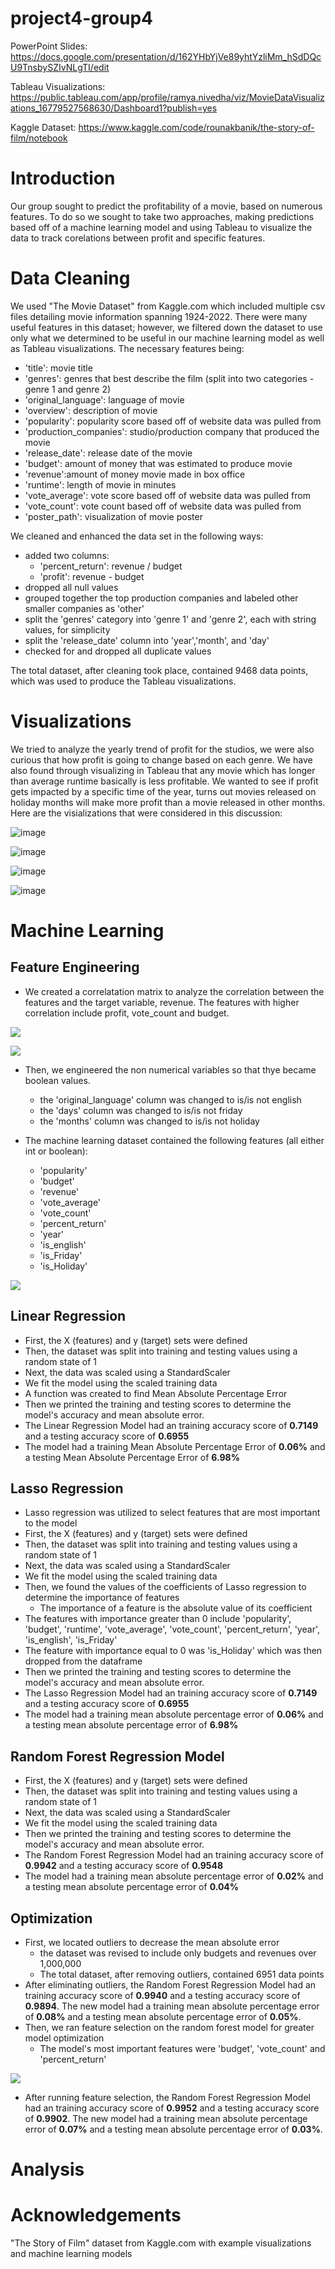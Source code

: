 # project4-group4

PowerPoint Slides: https://docs.google.com/presentation/d/162YHbYjVe89yhtYzliMm_hSdDQcU9TnsbySZIvNLgTI/edit

Tableau Visualizations: https://public.tableau.com/app/profile/ramya.nivedha/viz/MovieDataVisualizations_16779527568630/Dashboard1?publish=yes

Kaggle Dataset: https://www.kaggle.com/code/rounakbanik/the-story-of-film/notebook

# Introduction
Our group sought to predict the profitability of a movie, based on numerous features. To do so we sought to take two approaches, making predictions based off of a machine learning model and using Tableau to visualize the data to track corelations between profit and specific features. 

# Data Cleaning
We used "The Movie Dataset" from Kaggle.com which included multiple csv files detailing movie information spanning 1924-2022. There were many useful features in this dataset; however, we filtered down the dataset to use only what we determined to be useful in our machine learning model as well as Tableau visualizations. The necessary features being: 
- 'title': movie title
- 'genres': genres that best describe the film (split into two categories - genre 1 and genre 2)
- 'original_language': language of movie
- 'overview': description of movie
- 'popularity': popularity score based off of website data was pulled from
- 'production_companies': studio/production company that produced the movie
- 'release_date': release date of the movie
- 'budget': amount of money that was estimated to produce movie 
- 'revenue':amount of money movie made in box office
- 'runtime': length of movie in minutes
- 'vote_average': vote score  based off of website data was pulled from
- 'vote_count': vote count based off of website data was pulled from
- 'poster_path': visualization of movie poster

We cleaned and enhanced the data set in the following ways: 
- added two columns: 
  - 'percent_return': revenue / budget
  - 'profit': revenue - budget
- dropped all null values
- grouped together the top production companies and labeled other smaller companies as 'other'
- split the 'genres' category into 'genre 1' and 'genre 2', each with string values, for simplicity
- split the 'release_date' column into 'year','month', and 'day'
- checked for and dropped all duplicate values

The total dataset, after cleaning took place, contained 9468 data points, which was used to produce the Tableau visualizations. 

# Visualizations

We tried to analyze the yearly trend of profit for the studios, we were also curious that how profit is going to change based on each genre. We have also found through visualizing in Tableau that any movie which has longer than average runtime basically is less profitable. We wanted to see if profit gets impacted by a specific time of the year, turns out movies released on holiday months will make more profit than a movie released in other months. Here are the visializations that were considered in this discussion:

![image](https://user-images.githubusercontent.com/112669805/223173921-e7c0edf1-017b-412d-b8e4-f001022b70b8.png)

![image](https://user-images.githubusercontent.com/112669805/223176766-57f22146-8db7-445e-9f49-9d59673ff179.png)

![image](https://user-images.githubusercontent.com/112669805/223176948-517c0582-a69d-4815-97a6-1f6e44e0ab56.png)

![image](https://user-images.githubusercontent.com/112669805/223177158-ba704d1d-8aa1-40e4-8bf7-2c29cf82248d.png)


# Machine Learning

## Feature Engineering

- We created a correlatation matrix to analyze the correlation between the features and the target variable, revenue. The features with higher correlation include profit, vote_count and budget. 

![](images/matrix.png)

![](images/feature_corre.png)

- Then, we engineered the non numerical variables so that thye became boolean values.
    - the 'original_language' column was changed to is/is not english
    - the 'days' column was changed to is/is not friday
    - the 'months' column was changed to is/is not holiday

- The machine learning dataset contained the following features (all either int or boolean): 
    - 'popularity'
    - 'budget'
    - 'revenue'
    - 'vote_average'
    - 'vote_count'
    - 'percent_return'
    - 'year'
    - 'is_english'
    - 'is_Friday'
    - 'is_Holiday'
    
![](images/new_movie_df.png)

## Linear Regression

- First, the X (features) and y (target) sets were defined
- Then, the dataset was split into training and testing values using a random state of 1
- Next, the data was scaled using a StandardScaler
- We fit the model using the scaled training data 
- A function was created to find Mean Absolute Percentage Error
- Then we printed the training and testing scores to determine the model's accuracy and mean absolute error. 
- The Linear Regression Model had an training accuracy score of __0.7149__ and a testing accuracy score of __0.6955__
- The model had a training Mean Absolute Percentage Error of __0.06%__ and a testing Mean Absolute Percentage Error of __6.98%__

## Lasso Regression

- Lasso regression was utilized to select features that are most important to the model
- First, the X (features) and y (target) sets were defined
- Then, the dataset was split into training and testing values using a random state of 1
- Next, the data was scaled using a StandardScaler
- We fit the model using the scaled training data 
- Then, we found the values of the coefficients of Lasso regression to determine the importance of features
    - The importance of a feature is the absolute value of its coefficient
- The features with importance greater than 0 include 'popularity', 'budget', 'runtime', 'vote_average', 'vote_count',
       'percent_return', 'year', 'is_english', 'is_Friday'
- The feature with importance equal to 0 was 'is_Holiday' which was then dropped from the dataframe
- Then we printed the training and testing scores to determine the model's accuracy and mean absolute error. 
- The Lasso Regression Model had an training accuracy score of __0.7149__ and a testing accuracy score of __0.6955__
- The model had a training mean absolute percentage error of __0.06%__ and a testing mean absolute percentage error of __6.98%__

## Random Forest Regression Model

- First, the X (features) and y (target) sets were defined
- Then, the dataset was split into training and testing values using a random state of 1
- Next, the data was scaled using a StandardScaler
- We fit the model using the scaled training data 
- Then we printed the training and testing scores to determine the model's accuracy and mean absolute error. 
- The Random Forest Regression Model had an training accuracy score of __0.9942__ and a testing accuracy score of __0.9548__
- The model had a training mean absolute percentage error of __0.02%__ and a testing mean absolute percentage error of __0.04%__

## Optimization

- First, we located outliers to decrease the mean absolute error
    - the dataset was revised to include only budgets and revenues over 1,000,000 
    - The total dataset, after removing outliers, contained 6951 data points
- After eliminating outliers, the Random Forest Regression Model had an training accuracy score of __0.9940__ and a testing accuracy score of __0.9894__. The new model had a training mean absolute percentage error of __0.08%__ and a testing mean absolute percentage error of __0.05%__.
- Then, we ran feature selection on the random forest model for greater model optimization
    - The model's most important features were 'budget', 'vote_count' and 'percent_return'

![](images/feature_select.png)

- After running feature selection, the Random Forest Regression Model had an training accuracy score of __0.9952__ and a testing accuracy score of __0.9902__. The new model had a training mean absolute percentage error of __0.07%__ and a testing mean absolute percentage error of __0.03%__.

# Analysis
# Acknowledgements
"The Story of Film" dataset from Kaggle.com with example visualizations and machine learning models
